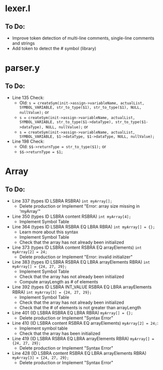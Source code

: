 # lexer.l

## To Do:

- Improve token detection of multi-line comments, single-line comments and strings
- Add token to detect the # symbol (library)

# parser.y

## To Do:

- Line 135 Check:
    - Old: `s = createSym(init->assign->variableName, actualList, SYMBOL_VARIABLE, str_to_type($1), str_to_type($1), NULL, nullValue);` or 
    - `s = createSym(init->assign->variableName, actualList, SYMBOL_VARIABLE, str_to_type($1->dataType), str_to_type($1->dataType), NULL, nullValue);` or 
    - `s = createSym(init->assign->variableName, actualList, SYMBOL_VARIABLE, $1->dataType, $1->dataType, NULL, nullValue);`
- Line 198 Check:
    - Old: `$$->returnType = str_to_type($1);` or
    - `$$->returnType = $1;`


# Array

## To Do:

- Line 337 (types ID LSBRA RSBRA) `int myArray[];`
    - Delete production or Implement "Error: array size missing in ‘myArray’"
- Line 350 (types ID LSBRA content RSBRA) `int myArray[4];`
    - Implement Symbol Table
- Line 364 (types ID LSBRA RSBRA EQ LBRA RBRA) `int myArray[] = {};`
    - Learn more about this syntax
    - Implement Symbol Table
    - Check that the array has not already been initialized
- Line 373 (types ID LSBRA content RSBRA EQ arrayElements) `int myArray[2] = 24;`
    - Delete production or Implement "Error: invalid initializer"
- Line 383 (types ID LSBRA RSBRA EQ LBRA arrayElements RBRA) `int myArray[] = {24, 27, 29};`
    - Implement Symbol Table
    - Check that the array has not already been initialized
    - Compute arrayLength as # of elements
- Line 392 (types ID LSBRA INT_VALUE RSBRA EQ LBRA arrayElements RBRA) `int myArray[3] = {24, 27, 29};`
    - Implement Symbol Table
    - Check that the array has not already been initialized
    - Check that the # of elements is not greater than arrayLength
- Line 401 (ID LSBRA RSBRA EQ LBRA RBRA) `myArray[] = {};`
    - Delete production or Implement "Syntax Error" 
- Line 410 (ID LSBRA content RSBRA EQ arrayElements) `myArray[2] = 24;`:
    - Implement symbol table
    - Check that the array has been initialized
- Line 419 (ID LSBRA RSBRA EQ LBRA arrayElements RBRA) `myArray[] = {24, 27, 29};` 
    - Delete production or Implement "Syntax Error"
- Line 428 (ID LSBRA content RSBRA EQ LBRA arrayElements RBRA) `myArray[3] = {24, 27, 29};` 
    - Delete production or Implement "Syntax Error"